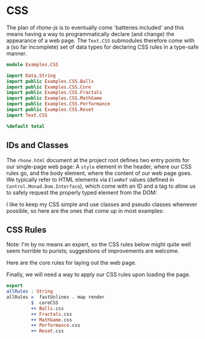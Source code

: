 # CSS

The plan of *rhone-js* is to eventually come
'batteries included' and this means having a way
to programmatically declare (and change) the appearance
of a web page. The `Text.CSS` submodules therefore come
with a (so far incomplete) set of data types for
declaring CSS rules in a type-safe manner.

```idris
module Examples.CSS

import Data.String
import public Examples.CSS.Balls
import public Examples.CSS.Core
import public Examples.CSS.Fractals
import public Examples.CSS.MathGame
import public Examples.CSS.Performance
import public Examples.CSS.Reset
import Text.CSS

%default total
```
## IDs and Classes

The `rhone.html` document at the project root defines two
entry points for our single-page web page: A `style` element
in the header, where our CSS rules go, and the body element,
where the content of our web page goes. We typically refer
to HTML elements via `ElemRef` values
(defined in `Control.Monad.Dom.Interface`), which come with
an ID and a tag to allow us to safely request the properly
typed element from the DOM:

I like to keep my CSS simple and use classes and pseudo
classes whenever possible, so here are the ones that
come up in most examples:

## CSS Rules

Note: I'm by no means an expert, so
the CSS rules below might quite well seem horrible
to purists; suggestions of improvements are welcome.

Here are the core rules for laying out the web page.

Finally, we will need a way to apply our CSS rules
upon loading the page.

```idris
export
allRules : String
allRules =  fastUnlines . map render
         $  coreCSS
         ++ Balls.css
         ++ Fractals.css
         ++ MathGame.css
         ++ Performance.css
         ++ Reset.css
```

<!-- vi: filetype=idris2
-->
